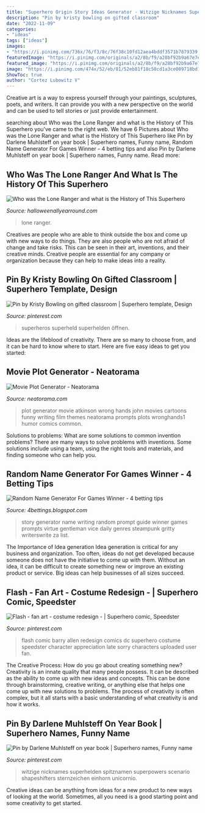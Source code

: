 ```yaml
---
title: "Superhero Origin Story Ideas Generator - Witzige Nicknames Superhelden Spitznamen Superpowers Scenario Shapeshifters Sternzeichen Einhorn Unicornio"
description: "Pin by kristy bowling on gifted classroom"
date: "2022-11-09"
categories:
- "ideas"
tags: ["ideas"]
images:
- "https://i.pinimg.com/736x/76/f3/8c/76f38c10fd12aea4bddf3571b7879339.jpg"
featuredImage: "https://i.pinimg.com/originals/a2/8b/f9/a28bf92b9a67e7e01db891e2b1571a5c.jpg"
featured_image: "https://i.pinimg.com/originals/a2/8b/f9/a28bf92b9a67e7e01db891e2b1571a5c.jpg"
image: "https://i.pinimg.com/474x/52/eb/81/52eb81f18c50cd1a3ce009718bd130e7.jpg"
ShowToc: true
author: "Cortez Lubowitz V"
---
```



Creative art is a way to express yourself through your paintings, sculptures, poets, and writers. It can provide you with a new perspective on the world and can be used to tell stories or just provide entertainment.

	

		
searching about Who was the Lone Ranger and what is the History of This Superhero you've came to the right web. We have 6 Pictures about Who was the Lone Ranger and what is the History of This Superhero like Pin by Darlene Muhlsteff on year book | Superhero names, Funny name, Random Name Generator For Games Winner - 4 betting tips and also Pin by Darlene Muhlsteff on year book | Superhero names, Funny name. Read more:
		
    
## Who Was The Lone Ranger And What Is The History Of This Superhero

<img loading=lazy src="https://halloweenallyearround.com/wp-content/uploads/2013/07/lone-ranger.jpg" onerror="this.onerror=null;this.src='https://tse3.mm.bing.net/th?id=OIP.Nk5eWBZyqiC0GeftvWQdcgHaE7&amp;pid=15.1';" alt="Who was the Lone Ranger and what is the History of This Superhero">

_Source: halloweenallyearround.com_

>lone ranger. 

	

Creatives are people who are able to think outside the box and come up with new ways to do things. They are also people who are not afraid of change and take risks. This can be seen in their art, inventions, and their creative minds. Creative people are essential for any company or organization because they can help to make ideas into a reality.

    
## Pin By Kristy Bowling On Gifted Classroom | Superhero Template, Design

<img loading=lazy src="https://i.pinimg.com/474x/52/eb/81/52eb81f18c50cd1a3ce009718bd130e7.jpg" onerror="this.onerror=null;this.src='https://tse4.mm.bing.net/th?id=OIP.-glIpND6ukxZTQmIEKjKdgAAAA&amp;pid=15.1';" alt="Pin by Kristy Bowling on gifted classroom | Superhero template, Design">

_Source: pinterest.com_

>superheros superheld superhelden öffnen. 

	

Ideas are the lifeblood of creativity. There are so many to choose from, and it can be hard to know where to start. Here are five easy ideas to get you started:

    
## Movie Plot Generator - Neatorama

<img loading=lazy src="http://uploads.neatorama.com/images/posts/151/88/88151/1454778565-0.jpg" onerror="this.onerror=null;this.src='https://tse3.mm.bing.net/th?id=OIP.vuwCslIoARZtHtbcu0EgTAHaF7&amp;pid=15.1';" alt="Movie Plot Generator - Neatorama">

_Source: neatorama.com_

>plot generator movie atkinson wrong hands john movies cartoons funny writing film themes neatorama prompts plots wronghands1 humor comics common. 

	

Solutions to problems: What are some solutions to common invention problems?
There are many ways to solve problems with inventions. Some solutions include using a team, using the right tools and materials, and finding someone who can help you.

    
## Random Name Generator For Games Winner - 4 Betting Tips

<img loading=lazy src="https://i.pinimg.com/originals/a2/8b/f9/a28bf92b9a67e7e01db891e2b1571a5c.jpg" onerror="this.onerror=null;this.src='https://tse2.mm.bing.net/th?id=OIP.1_4lgAiLeck_2FK5TEeEvQHaHa&amp;pid=15.1';" alt="Random Name Generator For Games Winner - 4 betting tips">

_Source: 4bettings.blogspot.com_

>story generator name writing random prompt guide winner games prompts virtue gentleman vice daily genres steampunk gritty writerswrite za list. 

	

The Importance of Idea generation
Idea generation is critical for any business and organization. Too often, ideas do not get developed because someone does not have the initiative to come up with them. Without an idea, it can be difficult to create something new or improve an existing product or service. Big ideas can help businesses of all sizes succeed.

    
## Flash - Fan Art - Costume Redesign - | Superhero Comic, Speedster

<img loading=lazy src="https://i.pinimg.com/736x/76/f3/8c/76f38c10fd12aea4bddf3571b7879339.jpg" onerror="this.onerror=null;this.src='https://tse3.mm.bing.net/th?id=OIP.GyQuCelNbaMQsdYmSHHlwgAAAA&amp;pid=15.1';" alt="Flash - fan art - costume redesign - | Superhero comic, Speedster">

_Source: pinterest.com_

>flash comic barry allen redesign comics dc superhero costume speedster character appreciation late sorry characters uploaded user fan. 

	

The Creative Process: How do you go about creating something new?
Creativity is an innate quality that many people possess. It can be described as the ability to come up with new ideas and concepts. This can be done through brainstorming, creative writing, or anything else that helps one come up with new solutions to problems. The process of creativity is often complex, but it all starts with a basic understanding of what creativity is and how it works.

    
## Pin By Darlene Muhlsteff On Year Book | Superhero Names, Funny Name

<img loading=lazy src="https://i.pinimg.com/originals/3e/b7/12/3eb7129e8f9d4c76ba2e205c26c6ccca.jpg" onerror="this.onerror=null;this.src='https://tse4.mm.bing.net/th?id=OIP.DvnRqfTe8zfeF8cs-dTYBgHaJ6&amp;pid=15.1';" alt="Pin by Darlene Muhlsteff on year book | Superhero names, Funny name">

_Source: pinterest.com_

>witzige nicknames superhelden spitznamen superpowers scenario shapeshifters sternzeichen einhorn unicornio. 

	

Creative ideas can be anything from ideas for a new product to new ways of looking at the world. Sometimes, all you need is a good starting point and some creativity to get started.

